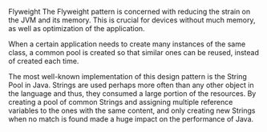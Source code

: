 Flyweight
The Flyweight pattern is concerned with reducing the strain on the JVM and its memory. This is crucial for devices without much memory, as well as optimization of the application.

When a certain application needs to create many instances of the same class, a common pool is created so that similar ones can be reused, instead of created each time.

The most well-known implementation of this design pattern is the String Pool in Java. Strings are used perhaps more often than any other object in the language and thus, they consumed a large portion of the resources. By creating a pool of common Strings and assigning multiple reference variables to the ones with the same content, and only creating new Strings when no match is found made a huge impact on the performance of Java.